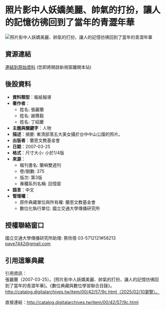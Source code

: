 # 照片影中人妖嬌美麗、帥氣的打扮，讓人的記憶彷彿回到了當年的青澀年華

![照片影中人妖嬌美麗、帥氣的打扮，讓人的記憶彷彿回到了當年的青澀年華](http://image.digitalarchives.tw/ImageCache/00/27/98/32.jpg)

## 資源連結

[連結到原始資料](http://digitalarchives.tw/site_detail.jsp?id=3348 "連回原始資料庫網站") (您即將開啟新視窗離開本站)

## 後設資料

- **資料類型**：報紙報導
- **著作者**：
  - 姓名: 張麗蘭
  - 姓名: 謝膺毅
  - 姓名: 丁紹慶
- **主題與關鍵字**：人物
- **描述**：摘要: 東清部落五大美女攝於台中中山公園的照片。
- **出版者**：蘭恩文教基金會
- **日期**：2007-03-25
- **格式**：尺寸大小: 小於1/4版
- **來源**：
  - 報刊書名: 蘭嶼雙週刊
  - 卷/期數: 375
  - 版次: 第3版
  - 專欄系列名稱: 回憶窗
- **語言**：中文
- **管理權**：
  - 原件典藏單位與所有權: 蘭恩文教基金會
  - 數位化執行單位: 國立交通大學傳播研究所

## 授權聯絡窗口

國立交通大學傳播研究所助理: 蔡欣蓓 03-5712121#58213 paye7442@gmail.com

## 引用這筆典藏

引用資訊：  
張麗蘭（2007-03-25）。\[照片影中人妖嬌美麗、帥氣的打扮，讓人的記憶彷彿回到了當年的青澀年華\]。《數位典藏與數位學習聯合目錄》。http://catalog.digitalarchives.tw/item/00/42/57/9c.html（2025/02/10瀏覽）。

直接連結：http://catalog.digitalarchives.tw/item/00/42/57/9c.html